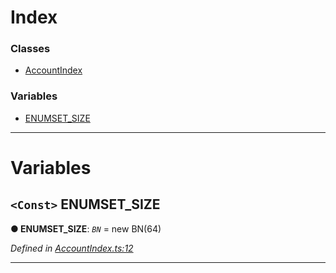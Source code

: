 

# Index

### Classes

* [AccountIndex](../classes/_accountindex_.accountindex.md)

### Variables

* [ENUMSET_SIZE](_accountindex_.md#enumset_size)

---

# Variables

<a id="enumset_size"></a>

## `<Const>` ENUMSET_SIZE

**● ENUMSET_SIZE**: *`BN`* =  new BN(64)

*Defined in [AccountIndex.ts:12](https://github.com/polkadot-js/api/blob/3ced943/packages/types/src/AccountIndex.ts#L12)*

___

